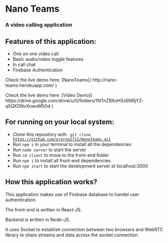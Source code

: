 # Nano Teams

### A video calling application

**Features of this application:**
-----

- One on one video call
- Basic audio/video toggle features
- In call chat
- Firebase Authentication

<p> Check the live demo here: [NanoTeams]( http://nano-teams.herokuapp.com/ ) </p>
<p> Check the live demo here: [Video Demo]( https://drive.google.com/drive/u/0/folders/1NTnZ8XnHSz6NRjYZ-q5QXDNvXnwoM50d ) </p>

**For running on your local system:**
----
- Clone this repository with <code> git clone https://github.com/prerna2712/NanoTeams.git </code>
- Run <code>npm i</code> in your terminal to install all the dependencies
- Run <code>node server</code> to start the server
- Run <code>cd client</code> to move to the front-end folder
- Run <code>npm i</code> to install all front-end dependencies
- Run <code>npm start</code> to start the development server at localhost:3000

**How this application works?**
-----

<p>This application makes use of Firebase database to handel user authentication.</p>
<p>The front-end is written in React-JS.</p>
<p>Backend is written in Node-JS.</p>
<p>It uses Socket to establish connection between two browsers and WebRTC library to share streams and data across the socket connection.</p>




